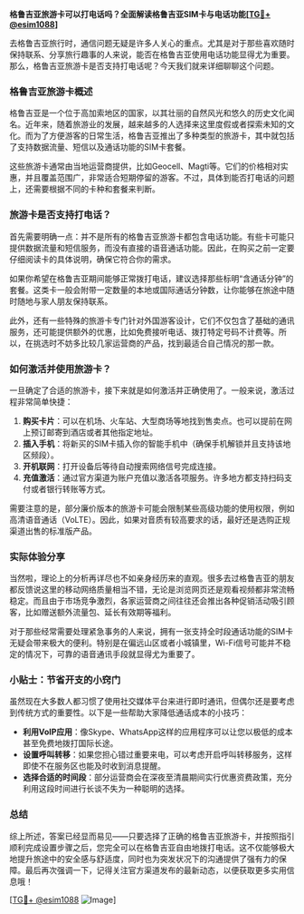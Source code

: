 **格鲁吉亚旅游卡可以打电话吗？全面解读格鲁吉亚SIM卡与电话功能[[TG💪+ @esim1088](https://t.me/s/esim1088)]**

去格鲁吉亚旅行时，通信问题无疑是许多人关心的重点。尤其是对于那些喜欢随时保持联系、分享旅行趣事的人来说，能否在格鲁吉亚使用电话功能显得尤为重要。那么，格鲁吉亚旅游卡是否支持打电话呢？今天我们就来详细聊聊这个问题。

### 格鲁吉亚旅游卡概述

格鲁吉亚是一个位于高加索地区的国家，以其壮丽的自然风光和悠久的历史文化闻名。近年来，随着旅游业的发展，越来越多的人选择来这里度假或者探索未知的文化。而为了方便游客的日常生活，格鲁吉亚推出了多种类型的旅游卡，其中就包括了支持数据流量、短信以及通话功能的SIM卡套餐。

这些旅游卡通常由当地运营商提供，比如Geocell、Magti等。它们的价格相对实惠，并且覆盖范围广，非常适合短期停留的游客。不过，具体到能否打电话的问题上，还需要根据不同的卡种和套餐来判断。

### 旅游卡是否支持打电话？

首先需要明确一点：并不是所有的格鲁吉亚旅游卡都包含电话功能。有些卡可能只提供数据流量和短信服务，而没有直接的语音通话功能。因此，在购买之前一定要仔细阅读卡的具体说明，确保它符合你的需求。

如果你希望在格鲁吉亚期间能够正常拨打电话，建议选择那些标明“含通话分钟”的套餐。这类卡一般会附带一定数量的本地或国际通话分钟数，让你能够在旅途中随时随地与家人朋友保持联系。

此外，还有一些特殊的旅游卡专门针对外国游客设计，它们不仅包含了基础的通讯服务，还可能提供额外的优惠，比如免费接听电话、拨打特定号码不计费等。所以，在挑选时不妨多比较几家运营商的产品，找到最适合自己情况的那一款。

### 如何激活并使用旅游卡？

一旦确定了合适的旅游卡，接下来就是如何激活并正确使用了。一般来说，激活过程非常简单快捷：

1. **购买卡片**：可以在机场、火车站、大型商场等地找到售卖点。也可以提前在网上预订邮寄到酒店或者其他指定地址。
2. **插入手机**：将新买的SIM卡插入你的智能手机中（确保手机解锁并且支持该地区频段）。
3. **开机联网**：打开设备后等待自动搜索网络信号完成连接。
4. **充值激活**：通过官方渠道为账户充值以激活各项服务。许多地方都支持扫码支付或者银行转账等方式。

需要注意的是，部分廉价版本的旅游卡可能会限制某些高级功能的使用权限，例如高清语音通话（VoLTE）。因此，如果对音质有较高要求的话，最好还是选购正规渠道出售的标准版产品。

### 实际体验分享

当然啦，理论上的分析再详尽也不如亲身经历来的直观。很多去过格鲁吉亚的朋友都反馈说这里的移动网络质量相当不错，无论是浏览网页还是观看视频都非常流畅稳定。而且由于市场竞争激烈，各家运营商之间往往还会推出各种促销活动吸引顾客，比如赠送额外流量包、延长有效期等福利。

对于那些经常需要处理紧急事务的人来说，拥有一张支持全时段通话功能的SIM卡无疑会带来极大的便利。特别是在偏远山区或者小城镇里，Wi-Fi信号可能并不稳定的情况下，可靠的语音通讯手段就显得尤为重要了。

### 小贴士：节省开支的小窍门

虽然现在大多数人都习惯了使用社交媒体平台来进行即时通讯，但偶尔还是要考虑到传统方式的重要性。以下是一些帮助大家降低通话成本的小技巧：

- **利用VoIP应用**：像Skype、WhatsApp这样的应用程序可以让您以极低的成本甚至免费地拨打国际长途。
- **设置呼叫转移**：如果您担心错过重要来电，可以考虑开启呼叫转移服务，这样即使不在服务区也能及时收到消息提醒。
- **选择合适的时间段**：部分运营商会在深夜至清晨期间实行优惠资费政策，充分利用这段时间进行长谈不失为一种聪明的选择。

### 总结

综上所述，答案已经显而易见——只要选择了正确的格鲁吉亚旅游卡，并按照指引顺利完成设置步骤之后，您完全可以在格鲁吉亚自由地拨打电话。这不仅能够极大地提升旅途中的安全感与舒适度，同时也为突发状况下的沟通提供了强有力的保障。最后再次强调一下，记得关注官方渠道发布的最新动态，以便获取更多实用信息哦！

[[TG💪+ @esim1088](https://t.me/s/esim1088) ![Image](https://i.postimg.cc/4NQfJmqS/Snipaste-2025-05-13-00-14-12.png)]